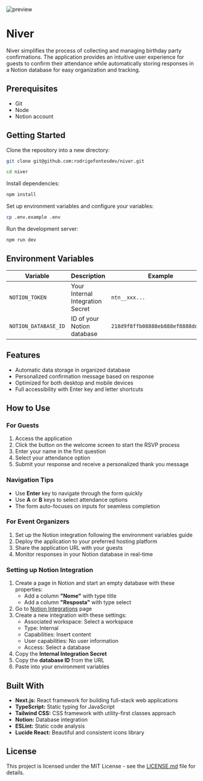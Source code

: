![preview](https://github.com/user-attachments/assets/74c7ac54-7797-43b3-87c8-6b3dfceebb8f)

# Niver

Niver simplifies the process of collecting and managing birthday party confirmations. The application provides an intuitive user experience for guests to confirm their attendance while automatically storing responses in a Notion database for easy organization and tracking.

## Prerequisites

- Git
- Node
- Notion account

## Getting Started

Clone the repository into a new directory:

```bash
git clone git@github.com:rodrigofontesdev/niver.git
```

```bash
cd niver
```

Install dependencies:

```bash
npm install
```

Set up environment variables and configure your variables:

```bash
cp .env.example .env
```

Run the development server:

```bash
npm run dev
```

## Environment Variables

| Variable             | Description                      | Example                            |
| -------------------- | -------------------------------- | ---------------------------------- |
| `NOTION_TOKEN`       | Your Internal Integration Secret | `ntn__xxx...`                      |
| `NOTION_DATABASE_ID` | ID of your Notion database       | `218d9f8ffb08888eb888ef8888ddfa8c` |

## Features

- Automatic data storage in organized database
- Personalized confirmation message based on response
- Optimized for both desktop and mobile devices
- Full accessibility with Enter key and letter shortcuts

## How to Use

### For Guests

1. Access the application
2. Click the button on the welcome screen to start the RSVP process
3. Enter your name in the first question
4. Select your attendance option
5. Submit your response and receive a personalized thank you message

### Navigation Tips

- Use **Enter** key to navigate through the form quickly
- Use **A** or **B** keys to select attendance options
- The form auto-focuses on inputs for seamless completion

### For Event Organizers

1. Set up the Notion integration following the environment variables guide
2. Deploy the application to your preferred hosting platform
3. Share the application URL with your guests
4. Monitor responses in your Notion database in real-time

### Setting up Notion Integration

1. Create a page in Notion and start an empty database with these properties:
   - Add a column **"Nome"** with type title
   - Add a column **"Resposta"** with type select
2. Go to [Notion Integrations](https://www.notion.so/profile/integrations) page
3. Create a new integration with these settings:
   - Associated workspace: Select a workspace
   - Type: Internal
   - Capabilities: Insert content
   - User capabilities: No user information
   - Access: Select a database
4. Copy the **Internal Integration Secret**
5. Copy the **database ID** from the URL
6. Paste into your environment variables

## Built With

- **Next.js:** React framework for building full-stack web applications
- **TypeScript:** Static typing for JavaScript
- **Tailwind CSS:** CSS framework with utility-first classes approach
- **Notion:** Database integration
- **ESLint:** Static code analysis
- **Lucide React:** Beautiful and consistent icons library

## License

This project is licensed under the MIT License - see the [LICENSE.md](LICENSE) file for details.
